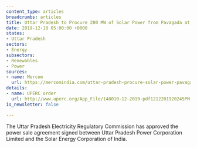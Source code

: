 ```yaml
---
content_type: articles
breadcrumbs: articles
title: Uttar Pradesh to Procure 200 MW of Solar Power from Pavagada at ₹2.89/kWh
date: 2019-12-18 05:00:00 +0000
states:
- Uttar Pradesh
sectors:
- Energy
subsectors:
- Renewables
- Power
sources:
- name: Mercom
  url: https://mercomindia.com/uttar-pradesh-procure-solar-power-pavagada/
details:
- name: UPERC order
  url: http://www.uperc.org/App_File/148010-12-2019-pdf1212201920245PM.pdf
is_newsletter: false

---
```

The Uttar Pradesh Electricity Regulatory Commission has approved the power sale agreement signed between Uttar Pradesh Power Corporation Limited and the Solar Energy Corporation of India.
